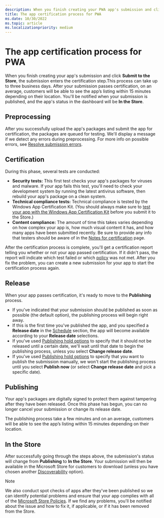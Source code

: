 ```yaml
---
description: When you finish creating your PWA app's submission and click Submit to the Store, the submission enters the certification step.
title: The app certification process for PWA
ms.date: 10/30/2022
ms.topic: article
ms.localizationpriority: medium
---
```


# The app certification process for PWA

When you finish creating your app's submission and click **Submit to the Store**, the submission enters the certification step.This process can take up to three business days. After your submission passes certification, on an average, customers will be able to see the app’s listing within 15 minutes depending on their location. You'll be notified when your submission is published, and the app's status in the dashboard will be **In the Store**.

## Preprocessing

After you successfully upload the app's packages and submit the app for certification, the packages are queued for testing. We'll display a message if we detect any errors during preprocessing. For more info on possible errors, see [Resolve submission errors](./resolve-submission-errors.md).

## Certification

During this phase, several tests are conducted:

- **Security tests:** This first test checks your app's packages for viruses and malware. If your app fails this test, you'll need to check your development system by running the latest antivirus software, then rebuild your app's package on a clean system.
- **Technical compliance tests:** Technical compliance is tested by the Windows App Certification Kit. (You should always make sure to [test your app with the Windows App Certification Kit](/windows/uwp/debug-test-perf/windows-app-certification-kit) before you submit it to the Store.)
- **Content compliance:** The amount of time this takes varies depending on how complex your app is, how much visual content it has, and how many apps have been submitted recently. Be sure to provide any info that testers should be aware of in the [Notes for certification](./manage-submission-options.md#notes-for-certification) page.

After the certification process is complete, you'll get a certification report telling you whether or not your app passed certification. If it didn't pass, the report will indicate which test failed or which [policy](../../store-policies.md) was not met. After you fix the problem, you can create a new submission for your app to start the certification process again.

## Release

When your app passes certification, it's ready to move to the **Publishing** process.

- If you've indicated that your submission should be published as soon as possible (the default option), the publishing process will begin right away.
- If this is the first time you've published the app, and you specified a **Release date** in the [Schedule](./schedule-pricing-changes.md#configure-precise-release-scheduling) section, the app will become available according to your **Release date** selections.
- If you've used [Publishing hold options](./manage-submission-options.md#publishing-hold-options) to specify that it should not be released until a certain date, we'll wait until that date to begin the publishing process, unless you select **Change release date**.
- If you've used [Publishing hold options](./manage-submission-options.md#publishing-hold-options) to specify that you want to publish the submission manually, we won't start the publishing process until you select **Publish now** (or select **Change release date** and pick a specific date).

## Publishing

Your app's packages are digitally signed to protect them against tampering after they have been released. Once this phase has begun, you can no longer cancel your submission or change its release date.

The publishing process take a few minutes and on an average, customers will be able to see the app’s listing within 15 minutes depending on their location.

## In the Store

After successfully going through the steps above, the submission's status will change from **Publishing** to **In the Store**. Your submission will then be available in the Microsoft Store for customers to download (unless you have chosen another [Discoverability](./visibility-options.md#discoverability) option).

> [!NOTE]
> We also conduct spot checks of apps after they've been published so we can identify potential problems and ensure that your app complies with all of the [Microsoft Store Policies](../../store-policies.md). If we find any problems, you'll be notified about the issue and how to fix it, if applicable, or if it has been removed from the Store.

